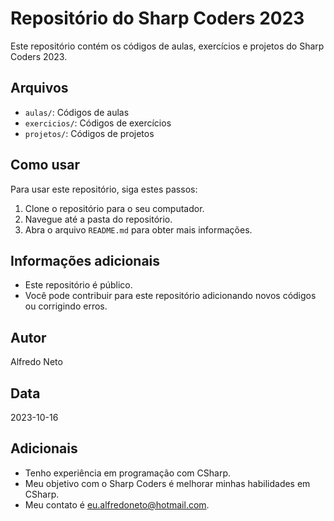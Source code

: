 # Repositório do Sharp Coders 2023

Este repositório contém os códigos de aulas, exercícios e projetos do Sharp Coders 2023.

## Arquivos

- `aulas/`: Códigos de aulas
- `exercicios/`: Códigos de exercícios
- `projetos/`: Códigos de projetos

## Como usar

Para usar este repositório, siga estes passos:

1. Clone o repositório para o seu computador.
2. Navegue até a pasta do repositório.
3. Abra o arquivo `README.md` para obter mais informações.

## Informações adicionais

- Este repositório é público.
- Você pode contribuir para este repositório adicionando novos códigos ou corrigindo erros.

## Autor

Alfredo Neto

## Data

2023-10-16

## Adicionais

- Tenho experiência em programação com CSharp.
- Meu objetivo com o Sharp Coders é melhorar minhas habilidades em CSharp.
- Meu contato é eu.alfredoneto@hotmail.com.
